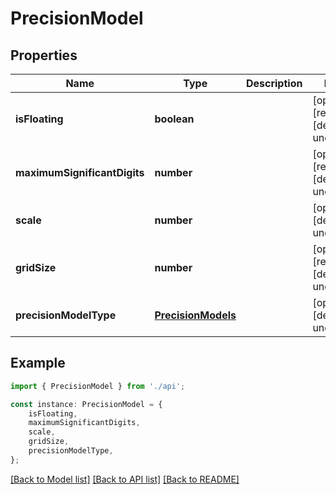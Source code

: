 # PrecisionModel


## Properties

Name | Type | Description | Notes
------------ | ------------- | ------------- | -------------
**isFloating** | **boolean** |  | [optional] [readonly] [default to undefined]
**maximumSignificantDigits** | **number** |  | [optional] [readonly] [default to undefined]
**scale** | **number** |  | [optional] [default to undefined]
**gridSize** | **number** |  | [optional] [readonly] [default to undefined]
**precisionModelType** | [**PrecisionModels**](PrecisionModels.md) |  | [optional] [default to undefined]

## Example

```typescript
import { PrecisionModel } from './api';

const instance: PrecisionModel = {
    isFloating,
    maximumSignificantDigits,
    scale,
    gridSize,
    precisionModelType,
};
```

[[Back to Model list]](../README.md#documentation-for-models) [[Back to API list]](../README.md#documentation-for-api-endpoints) [[Back to README]](../README.md)
